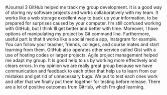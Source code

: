 #Journal 3
GitHub helped me track my group development. It is a good way of storing my software projects and works collaboratively with my team. It works like a web storage excellent way to back up your information, to be prepared for surprises caused by your computer. I’m still confused working with GitHub, but I think Ill get better and better with time. Moreover, I have options of manipulating my project by Git command line.  Furthermore, useful part is that it works like a social media app, Instagram for example. You can follow your teacher, friends, colleges, and course mates and start learning from them. GitHub also operates other service called Gist with a use of hosting codes or larger projects. Agile project management helped me adapt my group. It is good help to us by working more effectively and clears errors.  In my opinion we are really great group because we have communication and feedback to each other that help us to learn from our mistakes and get rid of unnecessary bugs. We put to test each ones work and after that we finally put them together for testing before release. There are a lot of positive outcomes from GitHub, which I’m glad learning.
